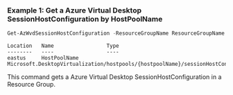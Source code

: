 
### Example 1: Get a Azure Virtual Desktop SessionHostConfiguration by HostPoolName

```powershell
Get-AzWvdSessionHostConfiguration -ResourceGroupName ResourceGroupName -HostPoolName HostPoolName
```

```output
Location   Name                 Type
--------   ----                 ----
eastus     HostPoolName Microsoft.DesktopVirtualization/hostpools/{hostpoolName}/sessionHostConfigurations
```

This command gets a Azure Virtual Desktop SessionHostConfiguration in a Resource Group.
